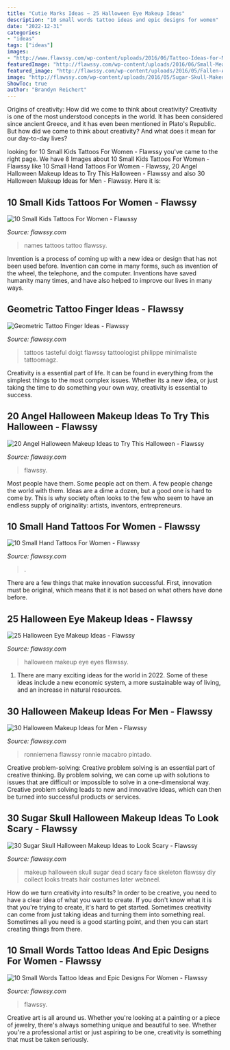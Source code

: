 ```yaml
---
title: "Cutie Marks Ideas ~ 25 Halloween Eye Makeup Ideas"
description: "10 small words tattoo ideas and epic designs for women"
date: "2022-12-31"
categories:
- "ideas"
tags: ["ideas"]
images:
- "http://www.flawssy.com/wp-content/uploads/2016/06/Tattoo-Ideas-for-Men-with-Kids-Names.jpeg"
featuredImage: "http://flawssy.com/wp-content/uploads/2016/06/Small-Meaningful-Word-Tattoos.jpg"
featured_image: "http://flawssy.com/wp-content/uploads/2016/05/Fallen-Angel-halloween-make-up.jpg"
image: "http://flawssy.com/wp-content/uploads/2016/05/Sugar-Skull-Makeup-For-Girls-On-Halloween-Dead-day.jpg"
ShowToc: true
author: "Brandyn Reichert"
---
```



Origins of creativity: How did we come to think about creativity?
Creativity is one of the most understood concepts in the world. It has been considered since ancient Greece, and it has even been mentioned in Plato's Republic. But how did we come to think about creativity? And what does it mean for our day-to-day lives?

	

		
looking for 10 Small Kids Tattoos For Women - Flawssy you've came to the right page. We have 8 Images about 10 Small Kids Tattoos For Women - Flawssy like 10 Small Hand Tattoos For Women - Flawssy, 20 Angel Halloween Makeup Ideas to Try This Halloween - Flawssy and also 30 Halloween Makeup Ideas for Men - Flawssy. Here it is:
		
    
## 10 Small Kids Tattoos For Women - Flawssy

<img loading=lazy src="http://www.flawssy.com/wp-content/uploads/2016/06/Tattoo-Ideas-for-Men-with-Kids-Names.jpeg" onerror="this.onerror=null;this.src='https://tse3.mm.bing.net/th?id=OIP.1tjE7mw7mqRKfAlaEACMwwHaJ4&amp;pid=15.1';" alt="10 Small Kids Tattoos For Women - Flawssy">

_Source: flawssy.com_

>names tattoos tattoo flawssy. 

	

Invention is a process of coming up with a new idea or design that has not been used before. Invention can come in many forms, such as invention of the wheel, the telephone, and the computer. Inventions have saved humanity many times, and have also helped to improve our lives in many ways.

    
## Geometric Tattoo Finger Ideas - Flawssy

<img loading=lazy src="http://flawssy.com/wp-content/uploads/2016/12/Geometric-Finger-Tattoo.jpg" onerror="this.onerror=null;this.src='https://tse3.mm.bing.net/th?id=OIP.4sGsItA1BLDs9Of2lPiGewHaLF&amp;pid=15.1';" alt="Geometric Tattoo Finger Ideas - Flawssy">

_Source: flawssy.com_

>tattoos tasteful doigt flawssy tattoologist philippe minimaliste tattoomagz. 

	

Creativity is a essential part of life. It can be found in everything from the simplest things to the most complex issues. Whether its a new idea, or just taking the time to do something your own way, creativity is essential to success.

    
## 20 Angel Halloween Makeup Ideas To Try This Halloween - Flawssy

<img loading=lazy src="http://flawssy.com/wp-content/uploads/2016/05/Fallen-Angel-halloween-make-up.jpg" onerror="this.onerror=null;this.src='https://tse3.mm.bing.net/th?id=OIP.cSL_zTeGwYn1EGbWPg54rgHaKc&amp;pid=15.1';" alt="20 Angel Halloween Makeup Ideas to Try This Halloween - Flawssy">

_Source: flawssy.com_

>flawssy. 

	

Most people have them. Some people act on them. A few people change the world with them. Ideas are a dime a dozen, but a good one is hard to come by. This is why society often looks to the few who seem to have an endless supply of originality: artists, inventors, entrepreneurs.

    
## 10 Small Hand Tattoos For Women - Flawssy

<img loading=lazy src="https://www.flawssy.com/wp-content/uploads/2016/06/Small-Hand-Tattoo-Designs-for-Women-1.jpg" onerror="this.onerror=null;this.src='https://tse4.mm.bing.net/th?id=OIP.tm6IOJ3HTzsauq6m701kfgHaKl&amp;pid=15.1';" alt="10 Small Hand Tattoos For Women - Flawssy">

_Source: flawssy.com_

>. 

	

There are a few things that make innovation successful. First, innovation must be original, which means that it is not based on what others have done before.

    
## 25 Halloween Eye Makeup Ideas - Flawssy

<img loading=lazy src="http://flawssy.com/wp-content/uploads/2016/05/Spooky-Halloween-eyes-at-aer.jpg" onerror="this.onerror=null;this.src='https://tse3.mm.bing.net/th?id=OIP.C-7_16HVI7yEIcI-w49IwAHaMP&amp;pid=15.1';" alt="25 Halloween Eye Makeup Ideas - Flawssy">

_Source: flawssy.com_

>halloween makeup eye eyes flawssy. 

	

1. There are many exciting ideas for the world in 2022. Some of these ideas include a new economic system, a more sustainable way of living, and an increase in natural resources.

    
## 30 Halloween Makeup Ideas For Men - Flawssy

<img loading=lazy src="http://flawssy.com/wp-content/uploads/2016/05/Halloween-Face-Makeup-Ideas-Men.jpg" onerror="this.onerror=null;this.src='https://tse3.mm.bing.net/th?id=OIP.3NOVEVyx_12xGUGl_BTDmgHaJ4&amp;pid=15.1';" alt="30 Halloween Makeup Ideas for Men - Flawssy">

_Source: flawssy.com_

>ronniemena flawssy ronnie macabro pintado. 

	

Creative problem-solving:
Creative problem solving is an essential part of creative thinking. By problem solving, we can come up with solutions to issues that are difficult or impossible to solve in a one-dimensional way. Creative problem solving leads to new and innovative ideas, which can then be turned into successful products or services.

    
## 30 Sugar Skull Halloween Makeup Ideas To Look Scary - Flawssy

<img loading=lazy src="http://flawssy.com/wp-content/uploads/2016/05/Sugar-Skull-Makeup-For-Girls-On-Halloween-Dead-day.jpg" onerror="this.onerror=null;this.src='https://tse4.mm.bing.net/th?id=OIP.29BA0SZkaeVm0-HU_c77bwHaNK&amp;pid=15.1';" alt="30 Sugar Skull Halloween Makeup Ideas to Look Scary - Flawssy">

_Source: flawssy.com_

>makeup halloween skull sugar dead scary face skeleton flawssy diy collect looks treats hair costumes later webneel. 

	

How do we turn creativity into results?
In order to be creative, you need to have a clear idea of what you want to create. If you don't know what it is that you're trying to create, it's hard to get started. Sometimes creativity can come from just taking ideas and turning them into something real. Sometimes all you need is a good starting point, and then you can start creating things from there.

    
## 10 Small Words Tattoo Ideas And Epic Designs For Women - Flawssy

<img loading=lazy src="http://flawssy.com/wp-content/uploads/2016/06/Small-Meaningful-Word-Tattoos.jpg" onerror="this.onerror=null;this.src='https://tse3.mm.bing.net/th?id=OIP.2f66FyAdRLpezeWj_fsk4QHaJ4&amp;pid=15.1';" alt="10 Small Words Tattoo Ideas and Epic Designs For Women - Flawssy">

_Source: flawssy.com_

>flawssy. 

	

Creative art is all around us. Whether you're looking at a painting or a piece of jewelry, there's always something unique and beautiful to see. Whether you're a professional artist or just aspiring to be one, creativity is something that must be taken seriously.


